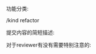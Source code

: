 功能分类:

/kind refactor

提交内容的简短描述:
<!-- title -->

>

<!-- end title -->
对于reviewer有没有需要特别注意的:
<!-- note -->

>

<!-- end note -->